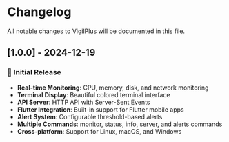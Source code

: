 # Changelog

All notable changes to VigilPlus will be documented in this file.

## [1.0.0] - 2024-12-19

### 🎉 Initial Release

- **Real-time Monitoring**: CPU, memory, disk, and network monitoring
- **Terminal Display**: Beautiful colored terminal interface
- **API Server**: HTTP API with Server-Sent Events
- **Flutter Integration**: Built-in support for Flutter mobile apps
- **Alert System**: Configurable threshold-based alerts
- **Multiple Commands**: monitor, status, info, server, and alerts commands
- **Cross-platform**: Support for Linux, macOS, and Windows 